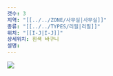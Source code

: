 ```yaml
---
갯수: 3
지역: "[[../../ZONE/사무실|사무실]]"
종류: "[[../../TYPES/리필|리필]]"
위치: "[[I-J|I-J]]"
상세위치: 흰색 바구니
설명: 
---
```

![](http://192.168.50.22/images/240608_IMG_0239.jpg)